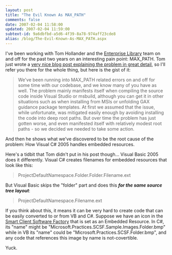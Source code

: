 ```yaml
---
layout: post
title: "The Evil Known As MAX_PATH"
comments: false
date: 2007-02-04 11:58:00
updated: 2007-02-04 11:59:00
subtext-id: 9a6dbfbd-a5d6-4f39-8a78-974aff23cde8
alias: /blog/The-Evil-Known-As-MAX_PATH.aspx
---
```



I've been working with Tom Hollander and the [Enterprise Library](http://www.codeplex.com/entlib) team on and off for the past two years on an interesting pain point: MAX_PATH. Tom just wrote a [very nice blog post explaining the problem in great detail](http://blogs.msdn.com/tomholl/archive/2007/02/04/enterprise-library-and-the-curse-of-max-path.aspx), so I'll refer you there for the whole thing, but here is the gist of it:

> We've been running into MAX_PATH related errors on and off for some time with our codebase, and we know many of you have as well. The problem mainly manifests itself when compiling the source code inside Visual Studio or msbuild, although you can get it in other situations such as when installing from MSIs or unfolding GAX guidance package templates. At first we assumed that the issue, while unfortunate, was mitigated easily enough by avoiding installing the code into deep root paths. But over time the problem has just gotten worse, and even manifested itself with relatively modest root paths - so we decided we needed to take some action.

And then he shows what we've discovered to be the root cause of the problem: How Visual C# 2005 handles embedded resources.

Here's a tidbit that Tom didn't put in his post though... Visual Basic 2005 does it differently. Visual C# creates filenames for embedded resources that look like this:

> ProjectDefaultNamespace.Folder.Folder.Filename.ext

But Visual Basic skips the "folder" part and does this **_for the same source tree layout_**:

> ProjectDefaultNamespace.Filename.ext

If you think about this, it means it can be very hard to create code that can be easily converted to or from VB and C#. Suppose we have an icon in the [Smart Client Software Factory](http://www.codeplex.com/smartclient) that is set as an Embedded Resource. In C#, its "name" might be "Microsoft.Practices.SCSF.Sample.Images.Folder.bmp" while in VB its "name" could be "Microsoft.Practices.SCSF.Folder.bmp", and any code that references this image by name is not-covertible.

Yuck.
